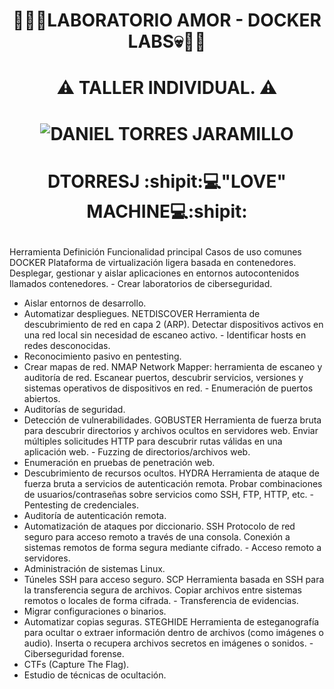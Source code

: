 # **<p align="center">:imp::rotating_light::skull:LABORATORIO AMOR - DOCKER LABS:skull::rotating_light::imp:</p>**
# **<p align="center">:warning: TALLER INDIVIDUAL. :warning:</p>**
# <p align="center">![DANIEL TORRES JARAMILLO](https://cdn.hashnode.com/res/hashnode/image/upload/v1721789878989/a33685bd-c727-4147-90b5-101ab06186a7.jpeg?w=1600&h=840&fit=crop&crop=entropy&auto=compress,format&format=webp)</p>

# <p align="center">DTORRESJ :shipit::computer:**"LOVE" MACHINE**:computer::shipit: </p>



Herramienta	Definición	Funcionalidad principal	Casos de uso comunes
DOCKER	Plataforma de virtualización ligera basada en contenedores.	Desplegar, gestionar y aislar aplicaciones en entornos autocontenidos llamados contenedores.	- Crear laboratorios de ciberseguridad. 
- Aislar entornos de desarrollo.
- Automatizar despliegues.
NETDISCOVER	Herramienta de descubrimiento de red en capa 2 (ARP).	Detectar dispositivos activos en una red local sin necesidad de escaneo activo.	- Identificar hosts en redes desconocidas.
- Reconocimiento pasivo en pentesting.
- Crear mapas de red.
NMAP	Network Mapper: herramienta de escaneo y auditoría de red.	Escanear puertos, descubrir servicios, versiones y sistemas operativos de dispositivos en red.	- Enumeración de puertos abiertos.
- Auditorías de seguridad.
- Detección de vulnerabilidades.
GOBUSTER	Herramienta de fuerza bruta para descubrir directorios y archivos ocultos en servidores web.	Enviar múltiples solicitudes HTTP para descubrir rutas válidas en una aplicación web.	- Fuzzing de directorios/archivos web.
- Enumeración en pruebas de penetración web.
- Descubrimiento de recursos ocultos.
HYDRA	Herramienta de ataque de fuerza bruta a servicios de autenticación remota.	Probar combinaciones de usuarios/contraseñas sobre servicios como SSH, FTP, HTTP, etc.	- Pentesting de credenciales.
- Auditoría de autenticación remota.
- Automatización de ataques por diccionario.
SSH	Protocolo de red seguro para acceso remoto a través de una consola.	Conexión a sistemas remotos de forma segura mediante cifrado.	- Acceso remoto a servidores.
- Administración de sistemas Linux.
- Túneles SSH para acceso seguro.
SCP	Herramienta basada en SSH para la transferencia segura de archivos.	Copiar archivos entre sistemas remotos o locales de forma cifrada.	- Transferencia de evidencias.
- Migrar configuraciones o binarios.
- Automatizar copias seguras.
STEGHIDE	Herramienta de esteganografía para ocultar o extraer información dentro de archivos (como imágenes o audio).	Inserta o recupera archivos secretos en imágenes o sonidos.	- Ciberseguridad forense.
- CTFs (Capture The Flag).
- Estudio de técnicas de ocultación.
